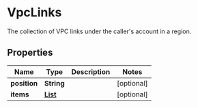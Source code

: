 

# VpcLinks

The collection of VPC links under the caller's account in a region.

## Properties

| Name | Type | Description | Notes |
|------------ | ------------- | ------------- | -------------|
|**position** | **String** |  |  [optional] |
|**items** | [**List**](List.md) |  |  [optional] |




